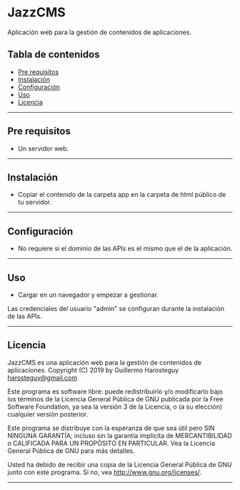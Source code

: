 # JazzCMS

Aplicación web para la gestión de contenidos de aplicaciones.

## Tabla de contenidos

- [Pre requisitos](#pre-requisitos)
- [Instalación](#instalación)
- [Configuración](#configuración)
- [Uso](#uso)
- [Licencia](#licencia)

---
## Pre requisitos

- Un servidor web.

---
## Instalación

- Copiar el contenido de la carpeta app en la carpeta de html público de tu servidor.

---
## Configuración

- No requiere si el dominio de las APIs es el mismo que el de la aplicación.

---
## Uso

- Cargar en un navegador y empezar a gestionar.

Las credenciales del usuario "admin" se configuran durante la instalación de las APIs.

---
## Licencia

JazzCMS es una aplicación web para la gestión de contenidos de aplicaciones.
Copyright (C) 2019 by Guillermo Harosteguy <harosteguy@gmail.com>

Este programa es software libre: puede redistribuirlo y/o modificarlo bajo
los términos de la Licencia General Pública de GNU publicada por la Free
Software Foundation, ya sea la versión 3 de la Licencia, o (a su elección)
cualquier versión posterior.

Este programa se distribuye con la esperanza de que sea útil pero SIN
NINGUNA GARANTÍA; incluso sin la garantía implícita de MERCANTIBILIDAD o
CALIFICADA PARA UN PROPÓSITO EN PARTICULAR. Vea la Licencia General Pública
de GNU para más detalles.

Usted ha debido de recibir una copia de la Licencia General Pública
de GNU junto con este programa. Si no, vea <http://www.gnu.org/licenses/>.

---